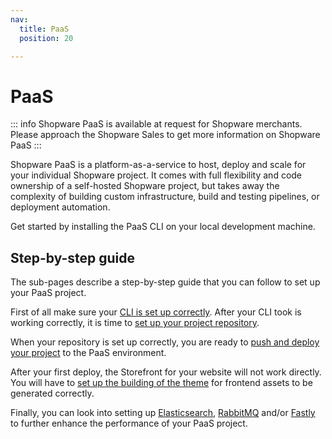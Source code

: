 ```yaml
---
nav:
  title: PaaS
  position: 20

---
```


# PaaS

::: info
Shopware PaaS is available at request for Shopware merchants. Please approach the Shopware Sales to get more information on Shopware PaaS
:::

Shopware PaaS is a platform-as-a-service to host, deploy and scale for your individual Shopware project.
It comes with full flexibility and code ownership of a self-hosted Shopware project, but takes away the complexity of building custom infrastructure, build and testing pipelines, or deployment automation.

Get started by installing the PaaS CLI on your local development machine.

## Step-by-step guide

The sub-pages describe a step-by-step guide that you can follow to set up your PaaS project.

First of all make sure your [CLI is set up correctly](cli-setup).
After your CLI took is working correctly, it is time to [set up your project repository](repository).

When your repository is set up correctly, you are ready to [push and deploy your project](build-deploy) to the PaaS environment.

After your first deploy, the Storefront for your website will not work directly. You will have to [set up the building of the theme](theme-build) for frontend assets to be generated correctly.

Finally, you can look into setting up [Elasticsearch](elasticsearch), [RabbitMQ](rabbitmq) and/or [Fastly](fastly) to further enhance the performance of your PaaS project.
